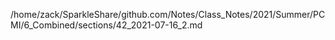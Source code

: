 /home/zack/SparkleShare/github.com/Notes/Class_Notes/2021/Summer/PCMI/6_Combined/sections/42_2021-07-16_2.md